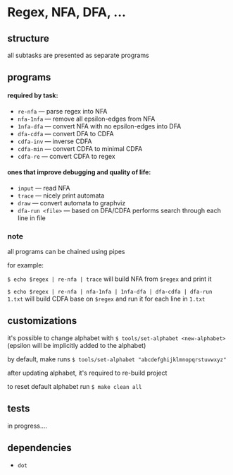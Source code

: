 # Regex, NFA, DFA, ...

## structure

all subtasks are presented as separate programs

## programs

#### required by task:

- ```re-nfa```               &mdash; parse regex into NFA
- ```nfa-1nfa```             &mdash; remove all epsilon-edges from NFA
- ```1nfa-dfa```             &mdash; convert NFA with no epsilon-edges into DFA
- ```dfa-cdfa```             &mdash; convert DFA to CDFA
- ```cdfa-inv```             &mdash; inverse CDFA
- ```cdfa-min```             &mdash; convert CDFA to minimal CDFA
- ```cdfa-re```              &mdash; convert CDFA to regex

#### ones that improve debugging and quality of life:

- ```input```               &mdash; read NFA
- ```trace```               &mdash; nicely print automata
- ```draw```                &mdash; convert automata to graphviz
- ```dfa-run <file>```      &mdash; based on DFA/CDFA performs search through each line in file

### note

all programs can be chained using pipes

for example:

```$ echo $regex | re-nfa | trace```
    will build NFA from ```$regex``` and print it

```$ echo $regex | re-nfa | nfa-1nfa | 1nfa-dfa | dfa-cdfa | dfa-run 1.txt```
    will build CDFA base on ```$regex``` and run it for each line in ```1.txt```

## customizations

it's possible to change alphabet with
```$ tools/set-alphabet <new-alphabet>```
    (epsilon will be implicitly added to the alphabet)

by default, make runs
```$ tools/set-alphabet "abcdefghijklmnopqrstuvwxyz"```

after updating alphabet, it's required to re-build project

to reset default alphabet run
```$ make clean all```

## tests

in progress....

## dependencies
- ```dot```
